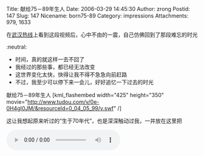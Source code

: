 Title: 献给75－89年生人
Date: 2006-03-29 14:45:30
Author: zrong
Postid: 147
Slug: 147
Nicename: born75-89
Category: impressions
Attachments: 979, 1633

在[武汉热线](http://www.wuhan.net.cn)上看到这段视频后，心中不由的一震，自己仿佛回到了那段难忘的时光

:neutral:

- 时间，真的就这样一去不回了  
- 我经过的那些事，都已经无法改变  
- 这世界变化太快，快得让我不得不急急向前赶路  
- 不过，我至少可以停下来一会儿，好好追忆一下过去的时光

献给75－89年生人  [kml_flashembed width="425" height="350" movie="http://www.tudou.com/v/0e-0H4gI0JM/&resourceId=0_04_05_99/v.swf" /]

这让我想起原来听过的“生于70年代”，也是深深触动过我，一并放在这里把

<audio src="http://zengrong.net/wp-content/uploads/2006/03/70s.mp3" controls>
您的浏览器不支持音频！！！
</audio>

